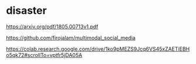 # disaster

https://arxiv.org/pdf/1805.00713v1.pdf

https://github.com/firojalam/multimodal_social_media

https://colab.research.google.com/drive/1ko9pMEZS9Jcq6VS45xZAETiEBHo5qk72#scrollTo=vptfr5jDA05A
